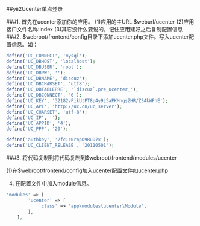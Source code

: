 ##yii2Ucenter单点登录

###1. 首先在ucenter添加你的应用。
    (1)应用的主URL:$weburl/ucenter
    (2)应用接口文件名称:index
    (3)其它没什么要说的，记住应用建好之后复制配置信息
###2. $webroot/frontend/config目录下添加ucenter.php文件。写入ucenter配置信息。如：
```php
define('UC_CONNECT', 'mysql');
define('UC_DBHOST', 'localhost');
define('UC_DBUSER', 'root');
define('UC_DBPW', '');
define('UC_DBNAME', 'discuz');
define('UC_DBCHARSET', 'utf8');
define('UC_DBTABLEPRE', '`discuz`.pre_ucenter_');
define('UC_DBCONNECT', '0');
define('UC_KEY', '32182vFikUtPT8p4y9L5aPKMngsZHR/ZS4kWFhE');
define('UC_API', 'http://uc.cn/uc_server');
define('UC_CHARSET', 'utf-8');
define('UC_IP', '');
define('UC_APPID', '4');
define('UC_PPP', '20');

define('authkey', '7fc1c0rnpD9RuD7x');
define('UC_CLIENT_RELEASE', '20110501');
```

###3. 将代码复制到将代码复制到$webroot/frontend/modules/ucenter

(1)在$webroot/frontend/config加入ucenter配置文件如ucenter.php

4. 在配置文件中加入module信息。
```php
'modules' => [
        'ucenter' => [
            'class' => 'app\modules\ucenter\Module',
        ],
    ],
```

